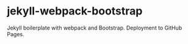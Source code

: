 # jekyll-webpack-bootstrap
Jekyll boilerplate with webpack and Bootstrap. Deployment to GitHub Pages.
